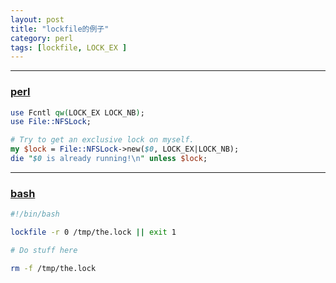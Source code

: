```yaml
---
layout: post
title: "lockfile的例子"
category: perl
tags: [lockfile, LOCK_EX ]
---
```


---

### [perl](http://stackoverflow.com/questions/2232860/running-only-one-perl-script-instance-by-cron)

```perl
use Fcntl qw(LOCK_EX LOCK_NB);
use File::NFSLock;

# Try to get an exclusive lock on myself.
my $lock = File::NFSLock->new($0, LOCK_EX|LOCK_NB);
die "$0 is already running!\n" unless $lock;
```

---

### [bash](http://stackoverflow.com/questions/1715137/the-best-way-to-ensure-only-1-copy-of-bash-script-is-running)

```bash
#!/bin/bash

lockfile -r 0 /tmp/the.lock || exit 1

# Do stuff here

rm -f /tmp/the.lock
```
